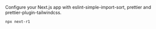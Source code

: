 Configure your Next.js app with eslint-simple-import-sort, prettier and prettier-plugin-tailwindcss.

```
npx next-r1
```
